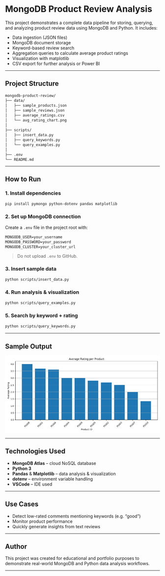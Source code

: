 # MongoDB Product Review Analysis

This project demonstrates a complete data pipeline for storing, querying, and analyzing product review data using MongoDB and Python. It includes:

- Data ingestion (JSON files)
- MongoDB document storage
- Keyword-based review search
- Aggregation queries to calculate average product ratings
- Visualization with matplotlib
- CSV export for further analysis or Power BI

---

## Project Structure

```
mongodb-product-review/
├── data/
│   ├── sample_products.json        
│   ├── sample_reviews.json          
│   ├── average_ratings.csv         
│   └── avg_rating_chart.png        
│
├── scripts/
│   ├── insert_data.py               
│   ├── query_keywords.py           
│   └── query_examples.py           
│
├── .env                             
└── README.md
```

---

## How to Run

### 1. Install dependencies

```bash
pip install pymongo python-dotenv pandas matplotlib
```

### 2. Set up MongoDB connection

Create a `.env` file in the project root with:

```
MONGODB_USER=your_username
MONGODB_PASSWORD=your_password
MONGODB_CLUSTER=your_cluster_url
```

> Do not upload `.env` to GitHub.

### 3. Insert sample data

```bash
python scripts/insert_data.py
```

### 4. Run analysis & visualization

```bash
python scripts/query_examples.py
```

### 5. Search by keyword + rating

```bash
python scripts/query_keywords.py
```

---

## Sample Output

![Average Rating Chart](data/avg_rating_chart.png)

---

## Technologies Used

- **MongoDB Atlas** – cloud NoSQL database
- **Python 3**
- **Pandas** & **Matplotlib** – data analysis & visualization
- **dotenv** – environment variable handling
- **VSCode** – IDE used

---

## Use Cases

- Detect low-rated comments mentioning keywords (e.g. “good”)
- Monitor product performance
- Quickly generate insights from text reviews

---

## Author

This project was created for educational and portfolio purposes to demonstrate real-world MongoDB and Python data analysis workflows.

---
